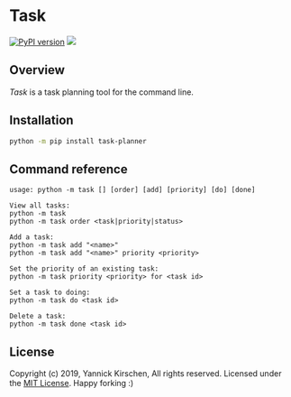 # Task

[![PyPI version](https://badge.fury.io/py/task-planner.svg)](https://badge.fury.io/py/task-planner)
[![](https://api.dependabot.com/badges/status?host=github&repo=yannickkirschen/task)](https://dependabot.com)

## Overview

*Task* is a task planning tool for the command line.

## Installation

```bash
python -m pip install task-planner
```

## Command reference

```
usage: python -m task [] [order] [add] [priority] [do] [done]

View all tasks:
python -m task
python -m task order <task|priority|status>

Add a task:
python -m task add "<name>"
python -m task add "<name>" priority <priority>

Set the priority of an existing task:
python -m task priority <priority> for <task id>

Set a task to doing:
python -m task do <task id>

Delete a task:
python -m task done <task id>
```

## License

Copyright (c) 2019, Yannick Kirschen, All rights reserved.
Licensed under the [MIT License](https://github.com/yannickkirschen/task/blob/master/LICENSE).
Happy forking :)
